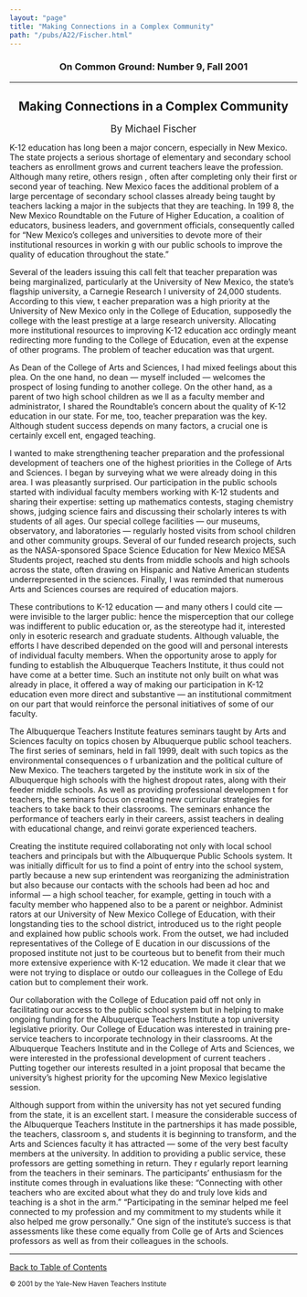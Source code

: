 ```yaml
---
layout: "page"
title: "Making Connections in a Complex Community"
path: "/pubs/A22/Fischer.html"
---
```

<main>
<h3 align="CENTER">On Common Ground: Number 9, Fall 2001</h3>
<hr/>
<h2 align="CENTER">Making Connections in a Complex Community</h2>
<p align="CENTER"><big>By Michael Fischer</big></p>
<p>K-12 education has long been a major concern, especially in New Mexico. The state projects a serious shortage of elementary and secondary school teachers as enrollment grows and current teachers leave the profession. Although many retire, others resign
, often after completing only their first or second year of teaching. New Mexico faces the additional problem of a large percentage of secondary school classes already being taught by teachers lacking a major in the subjects that they are teaching. In 199
8, the New Mexico Roundtable on the Future of Higher Education, a coalition of educators, business leaders, and government officials, consequently called for “New Mexico’s colleges and universities to devote more of their institutional resources in workin
g with our public schools to improve the quality of education throughout the state.”</p>
<p>Several of the leaders issuing this call felt that teacher preparation was being marginalized, particularly at the University of New Mexico, the state’s flagship university, a Carnegie Research I university of 24,000 students. According to this view, t
eacher preparation was a high priority at the University of New Mexico only in the College of Education, supposedly the college with the least prestige at a large research university. Allocating more institutional resources to improving K-12 education acc
ordingly meant redirecting more funding to the College of Education, even at the expense of other programs. The problem of teacher education was that urgent.</p>
<p>As Dean of the College of Arts and Sciences, I had mixed feelings about this plea. On the one hand, no dean — myself included — welcomes the prospect of losing funding to another college. On the other hand, as a parent of two high school children as we
ll as a faculty member and administrator, I shared the Roundtable’s concern about the quality of K-12 education in our state. For me, too, teacher preparation was the key. Although student success depends on many factors, a crucial one is certainly excell
ent, engaged teaching.</p>
<p>I wanted to make strengthening teacher preparation and the professional development of teachers one of the highest priorities in the College of Arts and Sciences. I began by surveying what we were already doing in this area. I was pleasantly surprised.
Our participation in the public schools started with individual faculty members working with K-12 students and sharing their expertise: setting up mathematics contests, staging chemistry shows, judging science fairs and discussing their scholarly interes
ts with students of all 
ages. Our special college facilities — our
museums, observatory, and laboratories — regularly hosted visits from school children and other community groups. Several of our funded research projects, such as the NASA-sponsored Space Science Education for New Mexico MESA Students project, reached stu
dents from middle schools and high schools across the state, often drawing on Hispanic and Native American students underrepresented in the sciences. Finally, I was reminded that numerous Arts and Sciences courses are required of education majors.</p>
<p>These contributions to K-12 education — and many others I could cite — were invisible to the larger public: hence the misperception that our college was indifferent to public education or, as the stereotype had it, interested only in esoteric research 
and graduate students. Although valuable, the efforts I have described depended on the good will and personal interests of individual faculty members. When the opportunity arose to apply for funding to establish the Albuquerque Teachers Institute, it thus
could not have come at a better time. Such an institute not only built on what was
already in place, it offered a way of making our participation in K-12 education even more direct and substantive — an institutional commitment on our part that would reinforce the personal initiatives of some of our faculty.
</p>
<p>The Albuquerque Teachers Institute features seminars taught by Arts and Sciences faculty on topics chosen by Albuquerque public school teachers. The first series of seminars, held in fall 1999, dealt with such topics as the environmental consequences o
f urbanization and the political culture of New Mexico. The teachers targeted by the institute work in six of the Albuquerque high schools with the highest dropout rates, along with their feeder middle schools. As well as providing professional developmen
t for teachers, the seminars focus on creating new curricular strategies for teachers to take back to their classrooms. The seminars enhance the performance of teachers early in their careers, assist teachers in dealing with educational change, and reinvi
gorate experienced teachers.</p>
<p>Creating the institute required collaborating not only with local school teachers and principals but with the Albuquerque Public Schools system. It was initially difficult for us to find a point of entry into the school system, partly because a new sup
erintendent was reorganizing the administration but also because our contacts with the schools had been ad hoc and informal — a high school teacher, for example, getting in touch with a faculty member who happened also to be a parent or neighbor. Administ
rators at our University of New Mexico College of Education, with their longstanding ties to the school district, introduced us to the right people and explained how public schools work. From the outset, we had included representatives of the College of E
ducation in our discussions of the proposed institute not just to be courteous but to benefit from their much more extensive experience with K-12 education. We made it clear that we were not trying to displace or outdo our colleagues in the College of Edu
cation but to complement their work. </p>
<p>Our collaboration with the College of Education paid off not only in facilitating our access to the public school system but in helping to make ongoing funding for the Albuquerque Teachers Institute a top university legislative priority. Our College of
Education was interested in training pre-service teachers to incorporate technology in their classrooms. At the Albuquerque Teachers Institute and in the College of Arts and Sciences, we were interested in the professional development of current teachers
. Putting together our interests resulted in a joint proposal that became the university’s highest priority for the upcoming New Mexico legislative session.</p>
<p>Although support from within the university has not yet secured funding from the state, it is an excellent start. I measure the considerable success of the Albuquerque Teachers Institute in the partnerships it has made possible, the teachers, classroom
s, and students it is beginning to transform, and the Arts and Sciences faculty it has attracted — some of the very best faculty members at the university. In addition to providing a public service, these professors are getting something in return. They r
egularly report learning from the teachers in their seminars. The participants’ enthusiasm for the institute comes through in evaluations like these: “Connecting with other teachers who are excited about what they do and truly love kids and teaching is a 
shot in the arm.” “Participating in the seminar helped me feel connected to my profession and my commitment to my students while it also helped me grow personally.” One sign of the institute’s success is that assessments like these come equally from Colle
ge of Arts and Sciences professors as well as from their colleagues in the schools.</p>
<hr/>
<p><a href=".\">Back to Table of Contents</a></p><p><small>© 2001 by the Yale-New Haven Teachers Institute</small></p>
</main>